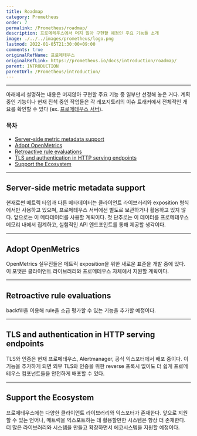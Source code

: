```yaml
---
title: Roadmap
category: Prometheus
order: 7
permalink: /Prometheus/roadmap/
description: 프로메테우스에서 머지 않아 구현할 예정인 주요 기능들 소개
image: ./../../images/prometheus/logo.png
lastmod: 2022-01-05T21:30:00+09:00
comments: true
originalRefName: 프로메테우스
originalRefLink: https://prometheus.io/docs/introduction/roadmap/
parent: INTRODUCTION
parentUrl: /Prometheus/introduction/
---
```


---

아래에서 설명하는 내용은 머지않아 구현할 주요 기능 중 일부만 선정해 놓은 거다. 계획 중인 기능이나 현재 진척 중인 작업들은 각 레포지토리의 이슈 트래커에서 전체적인 개요를 확인할 수 있다 (ex. [프로메테우스 서버](https://github.com/prometheus/prometheus/issues)).

### 목차

- [Server-side metric metadata support](#server-side-metric-metadata-support)
- [Adopt OpenMetrics](#adopt-openmetrics)
- [Retroactive rule evaluations](#retroactive-rule-evaluations)
- [TLS and authentication in HTTP serving endpoints](#tls-and-authentication-in-http-serving-endpoints)
- [Support the Ecosystem](#support-the-ecosystem)

---

## Server-side metric metadata support

현재로썬 메트릭 타입과 다른 메타데이터는 클라이언트 라이브러리와 exposition 형식에서만 사용하고 있으며, 프로메테우스 서버에선 별도로 보관하거나 활용하고 있지 않다. 앞으로는 이 메타데이터를 사용할 계획이다. 첫 단추로는 이 데이터를 프로메테우스 메모리 내에서 집계하고, 실험적인 API 엔드포인트를 통해 제공할 생각이다.

---

## Adopt OpenMetrics

OpenMetrics 실무진들은 메트릭 exposition을 위한 새로운 표준을 개발 중에 있다. 이 포맷은 클라이언트 라이브러리와 프로메테우스 자체에서 지원할 계획이다.

---

## Retroactive rule evaluations

backfill을 이용해 rule을 소급 평가할 수 있는 기능을 추가할 예정이다.

---

## TLS and authentication in HTTP serving endpoints

TLS와 인증은 현재 프로메테우스, Alertmanager, 공식 익스포터에서 배포 중이다. 이 기능을 추가하게 되면 외부 TLS와 인증을 위한 reverse 프록시 없이도 더 쉽게 프로메테우스 컴포넌트들을 안전하게 배포할 수 있다.

---

## Support the Ecosystem

프로메테우스에는 다양한 클라이언트 라이브러리와 익스포터가 존재한다. 앞으로 지원할 수 있는 언어나, 메트릭을 익스포트하는 데 활용할만한 시스템은 항상 더 존재한다. 더 많은 라이브러리와 시스템을 만들고 확장하면서 에코시스템을 지원할 예정이다.